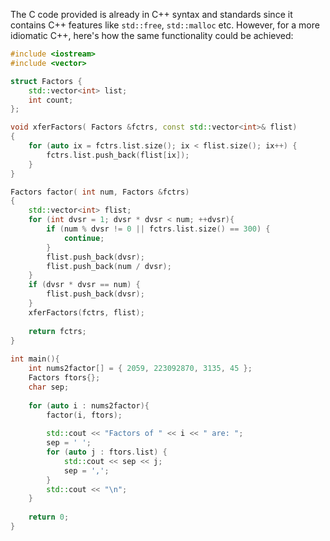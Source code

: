  The C code provided is already in C++ syntax and standards since it contains C++ features like `std::free`, `std::malloc` etc. However, for a more idiomatic C++, here's how the same functionality could be achieved:

```cpp
#include <iostream>
#include <vector>

struct Factors {
    std::vector<int> list;
    int count; 
};

void xferFactors( Factors &fctrs, const std::vector<int>& flist) 
{
    for (auto ix = fctrs.list.size(); ix < flist.size(); ix++) {
        fctrs.list.push_back(flist[ix]);
    }
}

Factors factor( int num, Factors &fctrs) 
{
    std::vector<int> flist;
    for (int dvsr = 1; dvsr * dvsr < num; ++dvsr){
        if (num % dvsr != 0 || fctrs.list.size() == 300) {
            continue;
        }
        flist.push_back(dvsr);
        flist.push_back(num / dvsr);
    }
    if (dvsr * dvsr == num) {
        flist.push_back(dvsr);
    }
    xferFactors(fctrs, flist);
    
    return fctrs;
}
        
int main(){
    int nums2factor[] = { 2059, 223092870, 3135, 45 };
    Factors ftors{};
    char sep;
    
    for (auto i : nums2factor){
        factor(i, ftors);
        
        std::cout << "Factors of " << i << " are: ";
        sep = ' ';
        for (auto j : ftors.list) {
            std::cout << sep << j;
            sep = ',';
        }
        std::cout << "\n";
    }
    
    return 0;
}
```
